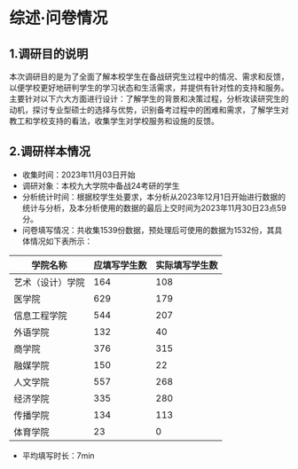 # 综述·问卷情况

## 1.调研目的说明

本次调研目的是为了全面了解本校学生在备战研究生过程中的情况、需求和反馈，以便学校更好地研判学生的学习状态和生活需求，并提供有针对性的支持和服务。主要针对以下六大方面进行设计：了解学生的背景和决策过程，分析攻读研究生的动机，探讨专业型硕士的选择与优势，识别备考过程中的困难和需求，了解学生对教工和学校支持的看法，收集学生对学校服务和设施的反馈。

## 2.调研样本情况

- 收集时间：2023年11月03日开始
- 调研对象：本校九大学院中备战24考研的学生
- 分析统计时间：根据校学生处要求，本分析从2023年12月1日开始进行数据的统计与分析，及本分析使用的数据的最后上交时间为2023年11月30日23点59分。
- 问卷填写情况：共收集1539份数据，预处理后可使用的数据为1532份，其具体情况如下表所示：

| 学院名称         | 应填写学生数 | 实际填写学生数 |
| ---------------- | ------------ | -------------- |
| 艺术（设计）学院 | 164          | 108            |
| 医学院           | 629          | 179            |
| 信息工程学院     | 544          | 207            |
| 外语学院         | 132          | 40             |
| 商学院           | 376          | 315            |
| 融媒学院         | 150          | 22             |
| 人文学院         | 557          | 268            |
| 经济学院         | 335          | 280            |
| 传播学院         | 134          | 113            |
| 体育学院         | 23           | 0              |

- 平均填写时长：7min
